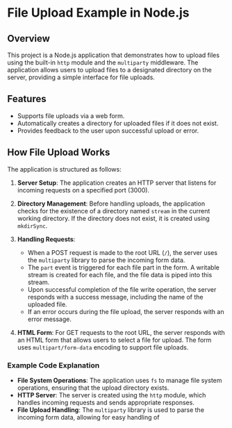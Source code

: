 # File Upload Example in Node.js

## Overview

This project is a Node.js application that demonstrates how to upload files using the built-in `http` module and the `multiparty` middleware. The application allows users to upload files to a designated directory on the server, providing a simple interface for file uploads.

## Features

- Supports file uploads via a web form.
- Automatically creates a directory for uploaded files if it does not exist.
- Provides feedback to the user upon successful upload or error.

## How File Upload Works

The application is structured as follows:

1. **Server Setup**: The application creates an HTTP server that listens for incoming requests on a specified port (3000).

2. **Directory Management**: Before handling uploads, the application checks for the existence of a directory named `stream` in the current working directory. If the directory does not exist, it is created using `mkdirSync`.

3. **Handling Requests**:
   - When a POST request is made to the root URL (`/`), the server uses the `multiparty` library to parse the incoming form data.
   - The `part` event is triggered for each file part in the form. A writable stream is created for each file, and the file data is piped into this stream.
   - Upon successful completion of the file write operation, the server responds with a success message, including the name of the uploaded file.
   - If an error occurs during the file upload, the server responds with an error message.

4. **HTML Form**: For GET requests to the root URL, the server responds with an HTML form that allows users to select a file for upload. The form uses `multipart/form-data` encoding to support file uploads.

### Example Code Explanation

- **File System Operations**: The application uses `fs` to manage file system operations, ensuring that the upload directory exists.
- **HTTP Server**: The server is created using the `http` module, which handles incoming requests and sends appropriate responses.
- **File Upload Handling**: The `multiparty` library is used to parse the incoming form data, allowing for easy handling of
